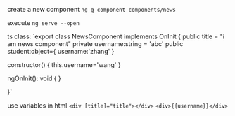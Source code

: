  create a new component
`ng g component components/news`

execute 
`ng serve --open`

ts class:
`export class NewsComponent implements OnInit {
    public title = "i am news component"
    private username:string = 'abc'
    public student:object={
        username:'zhang'
    }

  constructor() { 
      this.username='wang'
  }

  ngOnInit(): void {
  }

}`

use variables in html
`<div [title]="title"></div>`
`<div>{{username}}</div>`
